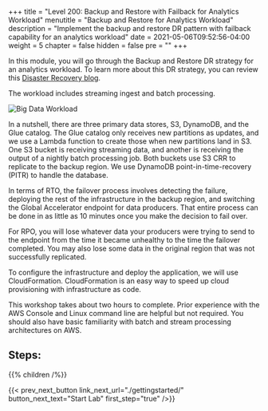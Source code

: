 +++
title = "Level 200: Backup and Restore with Failback for Analytics Workload"
menutitle = "Backup and Restore for Analytics Workload"
description = "Implement the backup and restore DR pattern with failback capability for an analytics workload"
date = 2021-05-06T09:52:56-04:00
weight = 5
chapter = false
hidden = false
pre = ""
+++

In this module, you will go through the Backup and Restore DR strategy for an analytics workload. To learn more about this DR strategy, you can review this [Disaster Recovery blog](https://aws.amazon.com/blogs/architecture/disaster-recovery-dr-architecture-on-aws-part-ii-backup-and-restore-with-rapid-recovery/).

The workload includes streaming ingest and batch processing.

![Big Data Workload](/Reliability/200_Backup_Restore_Failback_Analytics/Images/backup-restore-analytics-workshop.png)

In a nutshell, there are three primary data stores, S3, DynamoDB, and the Glue catalog.  The Glue catalog only receives new partitions as updates, and we use a Lambda function to create those when new partitions land in S3.  One S3 bucket is receiving streaming data, and another is receiving the output of a nightly batch processing job.  Both buckets use S3 CRR to replicate to the backup region.  We use DynamoDB point-in-time-recovery (PITR) to handle the database.

In terms of RTO, the failover process involves detecting the failure, deploying the rest of the infrastructure in the backup region, and switching the Global Accelerator endpoint for data producers.  That entire process can be done in as little as 10 minutes once you make the decision to fail over.

For RPO, you will lose whatever data your producers were trying to send to the endpoint from the time it became unhealthy to the time the failover completed.  You may also lose some data in the original region that was not successfully replicated.  

To configure the infrastructure and deploy the application, we will use CloudFormation. CloudFormation is an easy way to speed up cloud provisioning with infrastructure as code.

This workshop takes about two hours to complete. Prior experience with the AWS Console and Linux command line are helpful but not required.  You should also have basic familiarity with batch and stream processing architectures on AWS.

## Steps:
{{% children /%}}

{{< prev_next_button link_next_url="./gettingstarted/" button_next_text="Start Lab" first_step="true" />}}
